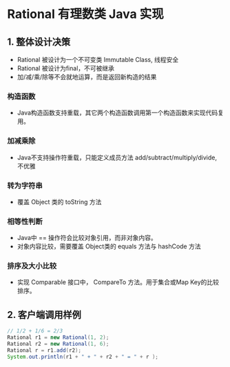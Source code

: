 # Rational 有理数类 Java 实现
## 1. 整体设计决策
- Rational 被设计为一个不可变类 Immutable Class, 线程安全
- Rational 被设计为final，不可被继承
- 加/减/乘/除等不会就地运算，而是返回新构造的结果
### 构造函数
- Java构造函数支持重载，其它两个构造函数调用第一个构造函数来实现代码复用。
### 加减乘除
- Java不支持操作符重载，只能定义成员方法 add/subtract/multiply/divide, 不优雅
### 转为字符串
- 覆盖 Object 类的 toString 方法
### 相等性判断
- Java中 == 操作符会比较对象引用，而非对象内容。
- 对象内容比较，需要覆盖 Object类的 equals 方法与 hashCode 方法
### 排序及大小比较
- 实现 Comparable<T> 接口中， CompareTo 方法。用于集合或Map Key的比较排序。

## 2. 客户端调用样例
```java
// 1/2 + 1/6 = 2/3
Rational r1 = new Rational(1, 2);
Rational r2 = new Rational(1, 6);
Rational r = r1.add(r2);
System.out.println(r1 + " + " + r2 + " = " + r );
```